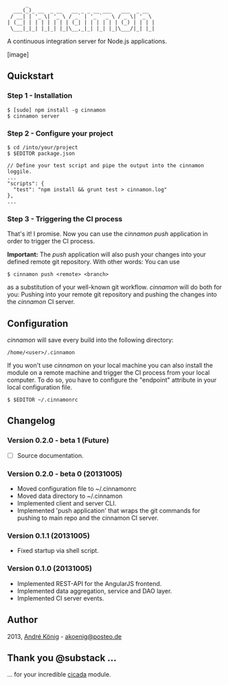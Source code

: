           _                                         
      ___(_)_ __  _ __   __ _ _ __ ___   ___  _ __  
     / __| | '_ \| '_ \ / _` | '_ ` _ \ / _ \| '_ \ 
    | (__| | | | | | | | (_| | | | | | | (_) | | | |
     \___|_|_| |_|_| |_|\__,_|_| |_| |_|\___/|_| |_|

A continuous integration server for Node.js applications.

[image]

## Quickstart

### Step 1 - Installation

    $ [sudo] npm install -g cinnamon
    $ cinnamon server

### Step 2 - Configure your project

    $ cd /into/your/project
    $ $EDITOR package.json

    // Define your test script and pipe the output into the cinnamon loggile.
    ...
    "scripts": {
      "test": "npm install && grunt test > cinnamon.log"
    },
    ...

### Step 3 - Triggering the CI process

That's it! I promise. Now you can use the _cinnamon push_ application in order to trigger the CI process.

**Important:** The _push_ application will also push your changes into your defined remote git repository. With other words: You can use

    $ cinnamon push <remote> <branch>

as a substitution of your well-known git workflow. _cinnamon_ will do both for you: Pushing into your remote git repository and pushing the changes into the _cinnamon_ CI server.

## Configuration

_cinnamon_ will save every build into the following directory:

    /home/<user>/.cinnamon

If you won't use _cinnamon_ on your local machine you can also install the module on a remote machine and trigger the CI process from your local computer. To do so, you have to configure the "endpoint" attribute in your local configuration file.

    $ $EDITOR ~/.cinnamonrc

## Changelog

### Version 0.2.0 - beta 1 (Future)

- [ ] Source documentation.

### Version 0.2.0 - beta 0 (20131005)

- Moved configuration file to ~/.cinnamonrc
- Moved data directory to ~/.cinnamon
- Implemented client and server CLI.
- Implemented 'push application' that wraps the git commands for pushing to main repo and the cinnamon CI server.

### Version 0.1.1 (20131005)

- Fixed startup via shell script.

### Version 0.1.0 (20131005)

- Implemented REST-API for the AngularJS frontend.
- Implemented data aggregation, service and DAO layer.
- Implemented CI server events.

## Author

2013, [André König](http://iam.andrekoenig.info) - akoenig@posteo.de

## Thank you @substack ...

... for your incredible [cicada](https://github.com/substack/cicada) module.